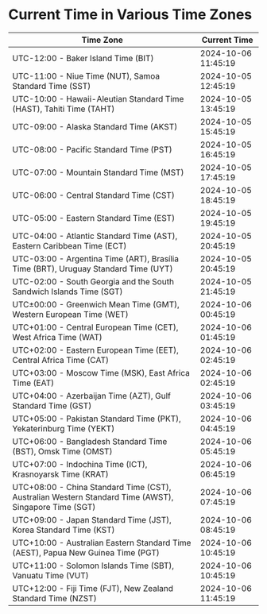 # Current Time in Various Time Zones

| Time Zone | Current Time |
|-----------|--------------|
| UTC-12:00 - Baker Island Time (BIT) | 2024-10-06 11:45:19 |
| UTC-11:00 - Niue Time (NUT), Samoa Standard Time (SST) | 2024-10-05 12:45:19 |
| UTC-10:00 - Hawaii-Aleutian Standard Time (HAST), Tahiti Time (TAHT) | 2024-10-05 13:45:19 |
| UTC-09:00 - Alaska Standard Time (AKST) | 2024-10-05 15:45:19 |
| UTC-08:00 - Pacific Standard Time (PST) | 2024-10-05 16:45:19 |
| UTC-07:00 - Mountain Standard Time (MST) | 2024-10-05 17:45:19 |
| UTC-06:00 - Central Standard Time (CST) | 2024-10-05 18:45:19 |
| UTC-05:00 - Eastern Standard Time (EST) | 2024-10-05 19:45:19 |
| UTC-04:00 - Atlantic Standard Time (AST), Eastern Caribbean Time (ECT) | 2024-10-05 20:45:19 |
| UTC-03:00 - Argentina Time (ART), Brasília Time (BRT), Uruguay Standard Time (UYT) | 2024-10-05 20:45:19 |
| UTC-02:00 - South Georgia and the South Sandwich Islands Time (SGT) | 2024-10-05 21:45:19 |
| UTC±00:00 - Greenwich Mean Time (GMT), Western European Time (WET) | 2024-10-06 00:45:19 |
| UTC+01:00 - Central European Time (CET), West Africa Time (WAT) | 2024-10-06 01:45:19 |
| UTC+02:00 - Eastern European Time (EET), Central Africa Time (CAT) | 2024-10-06 02:45:19 |
| UTC+03:00 - Moscow Time (MSK), East Africa Time (EAT) | 2024-10-06 02:45:19 |
| UTC+04:00 - Azerbaijan Time (AZT), Gulf Standard Time (GST) | 2024-10-06 03:45:19 |
| UTC+05:00 - Pakistan Standard Time (PKT), Yekaterinburg Time (YEKT) | 2024-10-06 04:45:19 |
| UTC+06:00 - Bangladesh Standard Time (BST), Omsk Time (OMST) | 2024-10-06 05:45:19 |
| UTC+07:00 - Indochina Time (ICT), Krasnoyarsk Time (KRAT) | 2024-10-06 06:45:19 |
| UTC+08:00 - China Standard Time (CST), Australian Western Standard Time (AWST), Singapore Time (SGT) | 2024-10-06 07:45:19 |
| UTC+09:00 - Japan Standard Time (JST), Korea Standard Time (KST) | 2024-10-06 08:45:19 |
| UTC+10:00 - Australian Eastern Standard Time (AEST), Papua New Guinea Time (PGT) | 2024-10-06 10:45:19 |
| UTC+11:00 - Solomon Islands Time (SBT), Vanuatu Time (VUT) | 2024-10-06 10:45:19 |
| UTC+12:00 - Fiji Time (FJT), New Zealand Standard Time (NZST) | 2024-10-06 11:45:19 |

